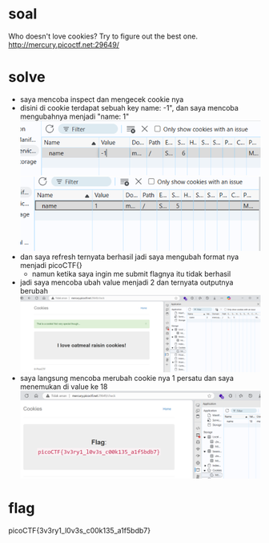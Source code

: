 # soal
Who doesn't love cookies? Try to figure out the best one. http://mercury.picoctf.net:29649/

# solve
- saya mencoba inspect dan mengecek cookie nya
- disini di cookie terdapat sebuah key name: -1", dan saya mencoba mengubahnya menjadi "name: 1"
  ![alt text](docs/images/image-3.png)
  ![alt text](docs/images/image-4.png)
- dan saya refresh ternyata berhasil jadi saya mengubah format nya menjadi picoCTF{}
  - namun ketika saya ingin me submit flagnya itu tidak berhasil
- jadi saya mencoba ubah value menjadi 2 dan ternyata outputnya berubah
  ![alt text](docs/images/image-5.png)
- saya langsung mencoba merubah cookie nya 1 persatu dan saya menemukan di value ke 18
  ![alt text](docs/images/image-6.png)

# flag
picoCTF{3v3ry1_l0v3s_c00k135_a1f5bdb7}